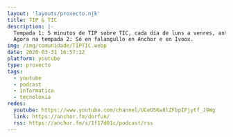 ```yaml
---
layout: 'layouts/proxecto.njk'
title: TIP & TIC
description: |-
  Tempada 1: 5 minutos de TIP sobre TIC, cada día de luns a venres, antes das 9 da mañá en YouTube e Ivoox.
  Agora na tempada 2: Só en falangullo en Anchor e en Ivoox.
img: /img/comunidade/TIPTIC.webp
date: 2020-03-31 16:57:12
platform: youtube
type: proxecto
tags:
  - youtube
  - podcast
  - informatica
  - tecnoloxia
redes:
  youtube: https://www.youtube.com/channel/UCeG5Kw8lZFbpIFjytf_J9Wg
  link: https://anchor.fm/dorfun/
  rss: https://anchor.fm/s/1f17d01c/podcast/rss
---
```

